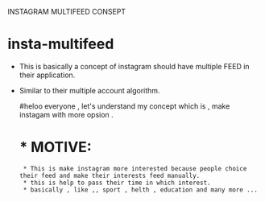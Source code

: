 INSTAGRAM MULTIFEED CONSEPT
# insta-multifeed
* This is basically a concept of instagram should have multiple FEED in their application.
* Similar to their multiple account algorithm.

  #heloo everyone , let's understand my concept which is , make instagam with more opsion .

   # * MOTIVE:
       * This is make instagram more interested because people choice their feed and make their interests feed manually.
       * this is help to pass their time in which interest.
       * basically , like ,, sport , helth , education and many more ...
   
  
